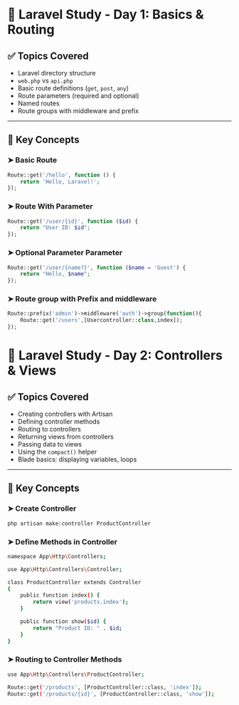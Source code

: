 # 📘 Laravel Study - Day 1: Basics & Routing

## ✅ Topics Covered

- Laravel directory structure
- `web.php` vs `api.php`
- Basic route definitions (`get`, `post`, `any`)
- Route parameters (required and optional)
- Named routes
- Route groups with middleware and prefix

---

## 🧠 Key Concepts

### ➤ Basic Route

```php
Route::get('/hello', function () {
    return 'Hello, Laravel!';
});
```

### ➤ Route With Parameter

```php
Route::get('/user/{id}', function ($id) {
    return "User ID: $id";
});

```

### ➤ Optional Parameter Parameter

```php
Route::get('/user/{name?}', function ($name = 'Guest') {
    return "Hello, $name";
});

```

### ➤ Route group with Prefix and middleware

```php
Route::prefix('admin')->middleware('auth')->group(function(){
    Route::get('/users',[Usercontroller::class,index]);
});
```

# 📘 Laravel Study - Day 2: Controllers & Views

## ✅ Topics Covered

- Creating controllers with Artisan
- Defining controller methods
- Routing to controllers
- Returning views from controllers
- Passing data to views
- Using the `compact()` helper
- Blade basics: displaying variables, loops

---

## 🧠 Key Concepts

### ➤ Create Controller

```bash
php artisan make:controller ProductController

```

### ➤ Define Methods in Controller

```bash
namespace App\Http\Controllers;

use App\Http\Controllers\Controller;

class ProductController extends Controller
{
    public function index() {
        return view('products.index');
    }

    public function show($id) {
        return "Product ID: " . $id;
    }
}
```

### ➤ Routing to Controller Methods

```bash
use App\Http\Controllers\ProductController;

Route::get('/products', [ProductController::class, 'index']);
Route::get('/products/{id}', [ProductController::class, 'show']);

```
